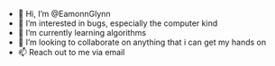 - 👋 Hi, I’m @EamonnGlynn
- 👀 I’m interested in bugs, especially the computer kind
- 🌱 I’m currently learning algorithms
- 💞️ I’m looking to collaborate on anything that i can get my hands on
- 📫 Reach out to me via email

<!---
EamonnGlynn/EamonnGlynn is a ✨ special ✨ repository because its `README.md` (this file) appears on your GitHub profile.
You can click the Preview link to take a look at your changes.
--->

